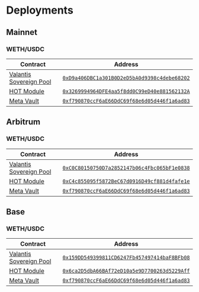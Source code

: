 # Deployments

## Mainnet

### WETH/USDC

| Contract                                                                                                 | Address                                                                                                                 |
| -------------------------------------------------------------------------------------------------------- | ----------------------------------------------------------------------------------------------------------------------- |
| [Valantis Sovereign Pool](../../autogenerated/interfaces/ISovereignPool.sol/interface.ISovereignPool.md) | [`0xD9a406DBC1a301B0D2eD5bA0d9398c4debe68202`](https://etherscan.io/address/0xD9a406DBC1a301B0D2eD5bA0d9398c4debe68202) |
| [HOT Module](../../autogenerated/modules/ValantisHOTModulePublic.sol/contract.ValantisModulePublic.md)   | [`0x3269994964DFE4aa5f8dd0C99eD40e881562132A`](https://etherscan.io/address/0x3269994964DFE4aa5f8dd0C99eD40e881562132A) |
| [Meta Vault](../../autogenerated/ArrakisMetaVaultPublic.sol/contract.ArrakisMetaVaultPublic.md)          | [`0xf790870ccF6aE66DdC69f68e6d05d446f1a6ad83`](https://etherscan.io/address/0xf790870ccF6aE66DdC69f68e6d05d446f1a6ad83) |

## Arbitrum

### WETH/USDC

| Contract                                                                                                 | Address                                                                                                                |
| -------------------------------------------------------------------------------------------------------- | ---------------------------------------------------------------------------------------------------------------------- |
| [Valantis Sovereign Pool](../../autogenerated/interfaces/ISovereignPool.sol/interface.ISovereignPool.md) | [`0xC0C80150750D7a2852147b06c4Fbc065bF1e0838`](https://arbiscan.io/address/0xC0C80150750D7a2852147b06c4Fbc065bF1e0838) |
| [HOT Module](../../autogenerated/modules/ValantisHOTModulePublic.sol/contract.ValantisModulePublic.md)   | [`0xC4c855095f5872BeC67d0916D49cf881d4fafe1e`](https://arbiscan.io/address/0xC4c855095f5872BeC67d0916D49cf881d4fafe1e) |
| [Meta Vault](../../autogenerated/ArrakisMetaVaultPublic.sol/contract.ArrakisMetaVaultPublic.md)          | [`0xf790870ccF6aE66DdC69f68e6d05d446f1a6ad83`](https://arbiscan.io/address/0xf790870ccF6aE66DdC69f68e6d05d446f1a6ad83) |

## Base

### WETH/USDC

| Contract                                                                                                 | Address                                                                                                                 |
| -------------------------------------------------------------------------------------------------------- | ----------------------------------------------------------------------------------------------------------------------- |
| [Valantis Sovereign Pool](../../autogenerated/interfaces/ISovereignPool.sol/interface.ISovereignPool.md) | [`0x159DD549399811CD6247Fb457497414baF8BFb08`](https://basescan.org/address/0x159DD549399811CD6247Fb457497414baF8BFb08) |
| [HOT Module](../../autogenerated/modules/ValantisHOTModulePublic.sol/contract.ValantisModulePublic.md)   | [`0x6ca2D5dbA66BAf72eD10a5e9D7700263d5229Aff`](https://basescan.org/address/0x6ca2D5dbA66BAf72eD10a5e9D7700263d5229Aff) |
| [Meta Vault](../../autogenerated/ArrakisMetaVaultPublic.sol/contract.ArrakisMetaVaultPublic.md)          | [`0xf790870ccF6aE66DdC69f68e6d05d446f1a6ad83`](https://basescan.org/address/0xf790870ccF6aE66DdC69f68e6d05d446f1a6ad83) |
